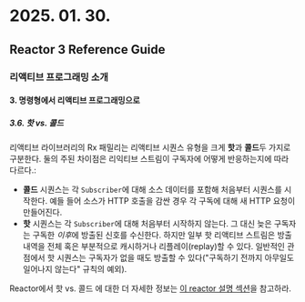 # 2025. 01. 30.

## Reactor 3 Reference Guide

### 리액티브 프로그래밍 소개

#### 3. 명령형에서 리액티브 프로그래밍으로

##### 3.6. 핫 vs. 콜드

리액티브 라이브러리의 Rx 패밀리는 리액티브 시퀀스 유형을 크게 **핫**과 **콜드**두 가지로 구분한다. 둘의 주된 차이점은 리익티브 스트림이 구독자에 어떻게 반응하는지에 따라 다르다.:

* **콜드** 시퀀스는 각 `Subscriber`에 대해 소스 데이터를 포함해 처음부터 시퀀스를 시작한다. 예들 들어 소스가 HTTP 호출을 감싼 경우 각 구독에 대해 새 HTTP 요청이 만들어진다.
* **핫** 시퀀스는 각 `Subscriber`에 대해 처음부터 시작하지 않는다. 그 대신 늦은 구독자는 구독한 *이후*에 방출된 신호를 수신한다. 하지만 일부 핫 리액티브 스트림은 방출 내역을 전체 혹은 부분적으로 캐시하거나 리플레이(replay)할 수 있다. 일반적인 관점에서 핫 시퀀스는 구독자가 없을 때도 방출할 수 있다("구독하기 전까지 아무일도 일어나지 않는다" 규칙의 예외).

Reactor에서 핫 vs. 콜드 에 대한 더 자세한 정보는 [이 reactor 설명 섹션][reactor-hot-vs-cold]을 참고하라.





[reactor-hot-vs-cold]: https://projectreactor.io/docs/core/release/reference/advancedFeatures/reactor-hotCold.html